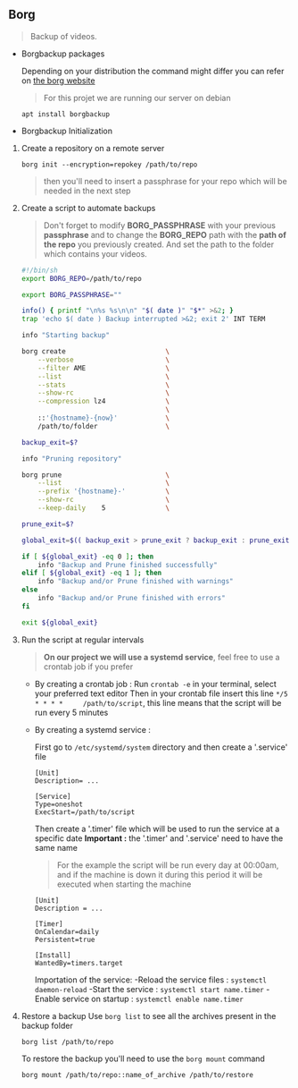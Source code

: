 ## Borg 
> Backup of videos.
* Borgbackup packages

    Depending on your distribution the command might differ you can refer on [the borg website](https://borgbackup.readthedocs.io/en/stable/installation.html)
    > For this projet we are running our server on debian
    ```           
    apt install borgbackup
    ```
* Borgbackup Initialization
1. Create a repository on a remote server
    ```
    borg init --encryption=repokey /path/to/repo
    ```
    > then you'll need to insert a passphrase for your repo which will be needed in the next step

2. Create a script to automate backups
    >Don't forget to modify **BORG_PASSPHRASE** with your previous **passphrase** and to change the **BORG_REPO** path with the **path of the repo** you previously created.
    > And set the path to the folder which contains your videos.

    ```bash
    #!/bin/sh
    export BORG_REPO=/path/to/repo

    export BORG_PASSPHRASE=""

    info() { printf "\n%s %s\n\n" "$( date )" "$*" >&2; }
    trap 'echo $( date ) Backup interrupted >&2; exit 2' INT TERM

    info "Starting backup"

    borg create                         \
        --verbose                       \
        --filter AME                    \
        --list                          \
        --stats                         \
        --show-rc                       \
        --compression lz4               \
                                        \
        ::'{hostname}-{now}'            \
        /path/to/folder                 \

    backup_exit=$?

    info "Pruning repository"

    borg prune                          \
        --list                          \
        --prefix '{hostname}-'          \
        --show-rc                       \
        --keep-daily    5               \

    prune_exit=$?

    global_exit=$(( backup_exit > prune_exit ? backup_exit : prune_exit ))

    if [ ${global_exit} -eq 0 ]; then
        info "Backup and Prune finished successfully"
    elif [ ${global_exit} -eq 1 ]; then
        info "Backup and/or Prune finished with warnings"
    else
        info "Backup and/or Prune finished with errors"
    fi

    exit ${global_exit}


    ```

3. Run the script at regular intervals
    > **On our project we will use a systemd service**, feel free to use a crontab job if you prefer

    * By creating a crontab job : 
        Run `crontab -e`  in your terminal, select your preferred text editor
        Then in your crontab file insert this line `*/5 * * * *     /path/to/script`, this line means that the script will be run every 5         minutes
    * By creating a systemd service : 

        First  go to `/etc/systemd/system` directory and then create a             '.service' file
    
        ```service
        [Unit]
        Description= ...

        [Service]
        Type=oneshot
        ExecStart=/path/to/script
        ```
        Then create a '.timer' file which will be used to run the service at a specific date
        **Important :** the '.timer' and '.service' need to have the same name
        >For the example the script will be run every day at         00:00am, and if the machine is down it during this period it will be executed when starting the machine
    
        ```timer
        [Unit]
        Description = ...

        [Timer]
        OnCalendar=daily
        Persistent=true

        [Install]
        WantedBy=timers.target
        ```
        Importation of the service:
        -Reload the service files : `systemctl daemon-reload`
        -Start the service : `systemctl start name.timer`
        -Enable service on startup : `systemctl enable name.timer`
5. Restore a backup
    Use `borg list` to see all the archives present in the backup folder
    ```
    borg list /path/to/repo
    ```
     To restore the backup you'll need to use the `borg mount` command
    ```
    borg mount /path/to/repo::name_of_archive /path/to/restore
    ```
